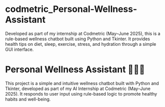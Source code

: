 # codmetric_Personal-Wellness-Assistant
Developed as part of my internship at Codmetric (May–June 2025), this is a rule-based wellness chatbot built using Python and Tkinter. It provides health tips on diet, sleep, exercise, stress, and hydration through a simple GUI interface.
# Personal Wellness Assistant 💬🧘‍♀️
This project is a simple and intuitive wellness chatbot built with Python and Tkinter, developed as part of my AI Internship at Codmetric (May–June 2025). It responds to user input using rule-based logic to promote healthy habits and well-being.
